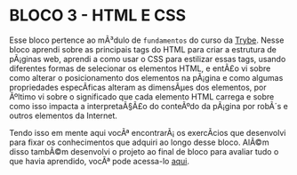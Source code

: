 # BLOCO 3 - HTML E CSS

Esse bloco pertence ao mÃ³dulo de `fundamentos` do curso da [Trybe](https://www.betrybe.com/). Nesse bloco aprendi sobre as principais tags do HTML para criar a estrutura de pÃ¡ginas web, aprendi a como usar o CSS para estilizar essas tags, usando diferentes formas de selecionar os elementos HTML, e entÃ£o vi sobre como alterar o posicionamento dos elementos na pÃ¡gina e como algumas propriedades especÃ­ficas alteram as dimensÃµes dos elementos, por Ãºltimo vi sobre o significado que cada elemento HTML carrega e sobre como isso impacta a interpretaÃ§Ã£o do conteÃºdo da pÃ¡gina por robÃ´s e outros elementos da Internet.

Tendo isso em mente aqui vocÃª encontrarÃ¡ os exercÃ­cios que desenvolvi para fixar os conhecimentos que adquiri ao longo desse bloco. AlÃ©m disso tambÃ©m desenvolvi o projeto ao final de bloco para avaliar tudo o que havia aprendido, vocÃª pode acessa-lo [aqui](linkProjetoDoBloco).
